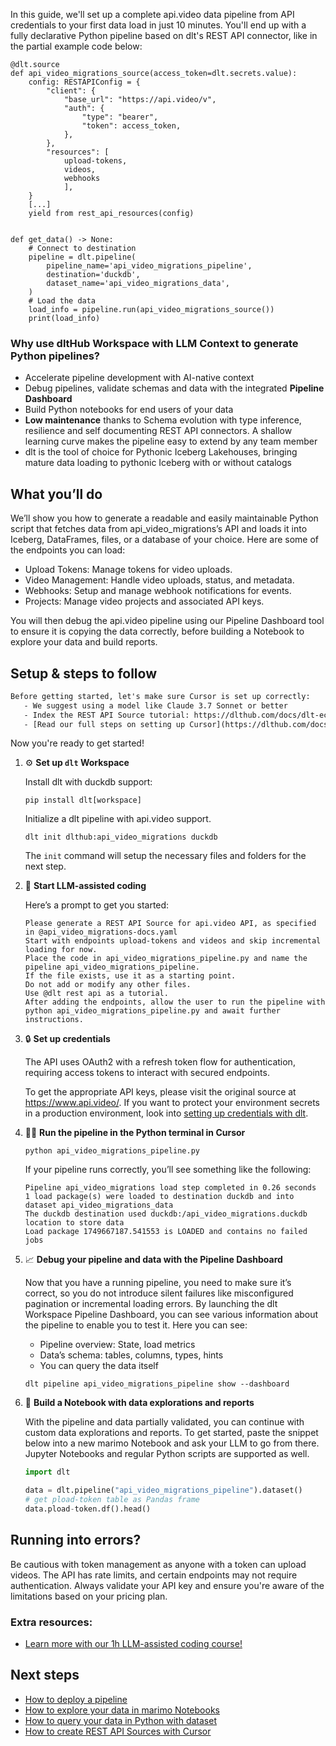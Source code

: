 In this guide, we'll set up a complete api.video data pipeline from API credentials to your first data load in just 10 minutes. You'll end up with a fully declarative Python pipeline based on dlt's REST API connector, like in the partial example code below:

```python-outcome
@dlt.source
def api_video_migrations_source(access_token=dlt.secrets.value):
    config: RESTAPIConfig = {
        "client": {
            "base_url": "https://api.video/v",
            "auth": {
                "type": "bearer",
                "token": access_token,
            },
        },
        "resources": [
            upload-tokens,
            videos,
            webhooks
            ],
    }
    [...]
    yield from rest_api_resources(config)


def get_data() -> None:
    # Connect to destination
    pipeline = dlt.pipeline(
        pipeline_name='api_video_migrations_pipeline',
        destination='duckdb',
        dataset_name='api_video_migrations_data', 
    )
    # Load the data
    load_info = pipeline.run(api_video_migrations_source())
    print(load_info) 
```

### Why use dltHub Workspace with LLM Context to generate Python pipelines?

- Accelerate pipeline development with AI-native context
- Debug pipelines, validate schemas and data with the integrated **Pipeline Dashboard**
- Build Python notebooks for end users of your data
- **Low maintenance** thanks to Schema evolution with type inference, resilience and self documenting REST API connectors. A shallow learning curve makes the pipeline easy to extend by any team member
- dlt is the tool of choice for Pythonic Iceberg Lakehouses, bringing mature data loading to pythonic Iceberg with or without catalogs

## What you’ll do

We’ll show you how to generate a readable and easily maintainable Python script that fetches data from api_video_migrations’s API and loads it into Iceberg, DataFrames, files, or a database of your choice. Here are some of the endpoints you can load:

- Upload Tokens: Manage tokens for video uploads.
- Video Management: Handle video uploads, status, and metadata.
- Webhooks: Setup and manage webhook notifications for events.
- Projects: Manage video projects and associated API keys.

You will then debug the api.video pipeline using our Pipeline Dashboard tool to ensure it is copying the data correctly, before building a Notebook to explore your data and build reports.

## Setup & steps to follow

```default
Before getting started, let's make sure Cursor is set up correctly:
   - We suggest using a model like Claude 3.7 Sonnet or better
   - Index the REST API Source tutorial: https://dlthub.com/docs/dlt-ecosystem/verified-sources/rest_api/ and add it to context as **@dlt rest api**
   - [Read our full steps on setting up Cursor](https://dlthub.com/docs/dlt-ecosystem/llm-tooling/cursor-restapi#23-configuring-cursor-with-documentation)
```

Now you're ready to get started!

1. ⚙️ **Set up `dlt` Workspace**
    
    Install dlt with duckdb support:
    ```shell
    pip install dlt[workspace]
    ```

    Initialize a dlt pipeline with api.video support.
    ```shell
    dlt init dlthub:api_video_migrations duckdb
    ```

    The `init` command will setup the necessary files and folders for the next step.
    
2. 🤠 **Start LLM-assisted coding**
    
    Here’s a prompt to get you started:
    
    ```prompt
    Please generate a REST API Source for api.video API, as specified in @api_video_migrations-docs.yaml 
    Start with endpoints upload-tokens and videos and skip incremental loading for now. 
    Place the code in api_video_migrations_pipeline.py and name the pipeline api_video_migrations_pipeline. 
    If the file exists, use it as a starting point. 
    Do not add or modify any other files. 
    Use @dlt rest api as a tutorial. 
    After adding the endpoints, allow the user to run the pipeline with python api_video_migrations_pipeline.py and await further instructions.
    ```

    
3. 🔒 **Set up credentials** 
    
    The API uses OAuth2 with a refresh token flow for authentication, requiring access tokens to interact with secured endpoints.
    
    To get the appropriate API keys, please visit the original source at https://www.api.video/.
    If you want to protect your environment secrets in a production environment, look into [setting up credentials with dlt](https://dlthub.com/docs/walkthroughs/add_credentials).
    
4. 🏃‍♀️ **Run the pipeline in the Python terminal in Cursor**
    
    ```shell
    python api_video_migrations_pipeline.py
    ```
    
    If your pipeline runs correctly, you’ll see something like the following:
    
    ```shell
    Pipeline api_video_migrations load step completed in 0.26 seconds
    1 load package(s) were loaded to destination duckdb and into dataset api_video_migrations_data
    The duckdb destination used duckdb:/api_video_migrations.duckdb location to store data
    Load package 1749667187.541553 is LOADED and contains no failed jobs
    ```
    
5. 📈 **Debug your pipeline and data with the Pipeline Dashboard**

    Now that you have a running pipeline, you need to make sure it’s correct, so you do not introduce silent failures like misconfigured pagination or incremental loading errors. By launching the dlt Workspace Pipeline Dashboard, you can see various information about the pipeline to enable you to test it. Here you can see:
    - Pipeline overview: State, load metrics
    - Data’s schema: tables, columns, types, hints
    - You can query the data itself
    
    ```shell
    dlt pipeline api_video_migrations_pipeline show --dashboard
    ```
    
6. 🐍 **Build a Notebook with data explorations and reports**

    With the pipeline and data partially validated, you can continue with custom data explorations and reports. To get started, paste the snippet below into a new marimo Notebook and ask your LLM to go from there. Jupyter Notebooks and regular Python scripts are supported as well.

    
    ```python
    import dlt

   data = dlt.pipeline("api_video_migrations_pipeline").dataset()
   # get pload-token table as Pandas frame
   data.pload-token.df().head()
    ```

## Running into errors?

Be cautious with token management as anyone with a token can upload videos. The API has rate limits, and certain endpoints may not require authentication. Always validate your API key and ensure you're aware of the limitations based on your pricing plan.

### Extra resources:

- [Learn more with our 1h LLM-assisted coding course!](https://www.youtube.com/watch?v=GGid70rnJuM)

## Next steps

- [How to deploy a pipeline](https://dlthub.com/docs/walkthroughs/deploy-a-pipeline)
- [How to explore your data in marimo Notebooks](https://dlthub.com/docs/general-usage/dataset-access/marimo)
- [How to query your data in Python with dataset](https://dlthub.com/docs/general-usage/dataset-access/dataset)
- [How to create REST API Sources with Cursor](https://dlthub.com/docs/dlt-ecosystem/llm-tooling/cursor-restapi)